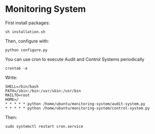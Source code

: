 # Monitoring System

First install packages:

	sh installation.sh

Then, configure with:

	python configure.py

You can use cron to execute Audit and Control Systems periodically

	crontab -e

Write:

	SHELL=/bin/bash
	PATH=/sbin:/bin:/usr/sbin:/usr/bin
	MAILTO=root
	HOME=/
	* * * * * python /home/ubuntu/monitoring-system/audit-system.py
	* * * * * python /home/ubuntu/monitoring-system/control-system.py

Then:

    sudo systemctl restart cron.service
